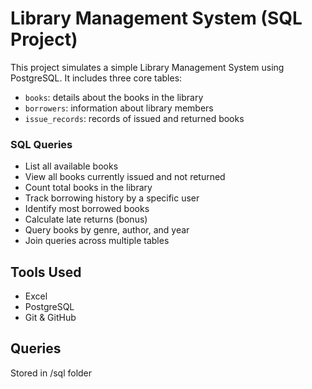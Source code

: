 # Library Management System (SQL Project)

This project simulates a simple Library Management System using PostgreSQL. It includes three core tables:
- `books`: details about the books in the library
- `borrowers`: information about library members
- `issue_records`: records of issued and returned books

### SQL Queries
- List all available books
- View all books currently issued and not returned
- Count total books in the library
- Track borrowing history by a specific user
- Identify most borrowed books
- Calculate late returns (bonus)
- Query books by genre, author, and year
- Join queries across multiple tables

## Tools Used
- Excel
- PostgreSQL
- Git & GitHub

## Queries
Stored in /sql folder
